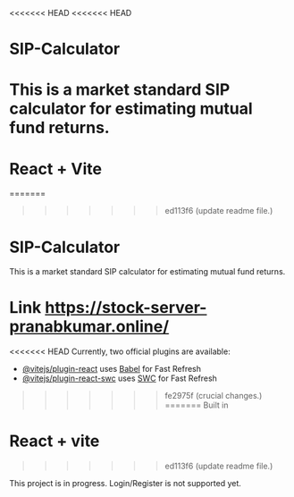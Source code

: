 <<<<<<< HEAD
<<<<<<< HEAD
# SIP-Calculator
This is a market standard SIP calculator for estimating mutual fund returns. 
=======
# React + Vite
=======
>>>>>>> ed113f6 (update readme file.)

# SIP-Calculator
This is a market standard SIP calculator for estimating mutual fund returns.
 
# Link https://stock-server-pranabkumar.online/

<<<<<<< HEAD
Currently, two official plugins are available:

- [@vitejs/plugin-react](https://github.com/vitejs/vite-plugin-react/blob/main/packages/plugin-react/README.md) uses [Babel](https://babeljs.io/) for Fast Refresh
- [@vitejs/plugin-react-swc](https://github.com/vitejs/vite-plugin-react-swc) uses [SWC](https://swc.rs/) for Fast Refresh
>>>>>>> fe2975f (crucial changes.)
=======
Built in 
# React + vite 
>>>>>>> ed113f6 (update readme file.)

This project is in progress.
Login/Register is not supported yet. 